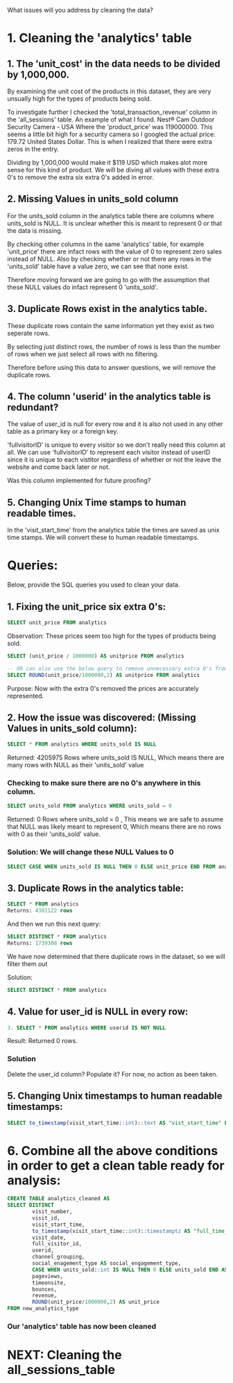 What issues will you address by cleaning the data?

# 1. Cleaning the 'analytics' table

## 1. The 'unit_cost' in the data needs to be divided by 1,000,000.
By examining the unit cost of the products in this dataset, they are very unsually high for the types of products being sold. 

To investigate further I checked the 'total_transaction_revenue' column in the 'all_sessions' table. An example of what I found. Nest® Cam Outdoor Security Camera - USA Where the 'product_price' was 119000000. This seems a little bit high for a security camera so I googled the actual price: 179.72 United States Dollar. This is when I realized that there were extra zeros in the entry. 

Dividing by 1,000,000 would make it $119 USD which makes alot more sense for this kind of product. We will be diving all values with these extra 0's to remove the extra six extra 0's added in error.

## 2. Missing Values in units_sold column
For the units_sold column in the analytics table there are columns where units_sold is NULL. It is unclear whether this is meant to represent 0 or that the data is missing. 

By checking other columns in the same 'analytics' table, for example 'unit_price' there are infact rows with the value of 0 to represent zero sales instead of NULL. Also by checking whether or not there any rows in the 'units_sold' table have a value zero, we can see that none exist. 

Therefore moving forward we are going to go with the assumption that these NULL values do infact represent 0 'units_sold'.

## 3. Duplicate Rows exist in the analytics table.
These duplicate rows contain the same information yet they exist as two seperate rows. 

By selecting just distinct rows, the number of rows is less than the number of rows when we just select all rows with no filtering.

Therefore before using this data to answer questions, we will remove the duplicate rows.

## 4. The column 'userid' in the analytics table is redundant?
The value of user_id is null for every row and it is also not used in any other table as a primary key or a foreign key.

'fullvisitorID' is unique to every visitor so we don't really need this column at all. We can use 'fullvisitorID' to represent each visitor instead of userID since it is unique to each vistitor regardless of whether or not the leave the website and come back later or not. 

Was this column implemented for future proofing?

## 5. Changing Unix Time stamps to human readable times.
In the 'visit_start_time' from the analytics table the times are saved as unix time stamps. We will convert these to human readable timestamps.

# Queries:
Below, provide the SQL queries you used to clean your data.

## 1. Fixing the unit_price six extra 0's:
``` sql
SELECT unit_price FROM analytics
```
Observation: These prices seem too high for the types of products being sold.
``` sql
SELECT (unit_price / 1000000) AS unitprice FROM analytics 

-- OR can also use the below query to remove unnecessary extra 0's from the end of the price
SELECT ROUND(unit_price/1000000,2) AS unitprice FROM analytics
```
Purpose: Now with the extra 0's removed the prices are accurately represented.

## 2. How the issue was discovered: (Missing Values in units_sold column):
``` sql
SELECT * FROM analytics WHERE units_sold IS NULL
```
Returned: 4205975 Rows where units_sold IS NULL, Which means there are many rows with NULL as their 'units_sold' value
### Checking to make sure there are no 0's anywhere in this column.
``` sql
SELECT units_sold FROM analytics WHERE units_sold = 0 
```
Returned: 0 Rows where units_sold = 0
, This means we are safe to assume that NULL was likely meant to represent 0, Which means there are no rows with 0 as their 'units_sold' value.
### Solution: We will change these NULL Values to 0
``` sql
SELECT CASE WHEN units_sold IS NULL THEN 0 ELSE unit_price END FROM analytics 
```

## 3. Duplicate Rows in the analytics table:
``` sql
SELECT * FROM analytics
Returns: 4301122 rows
```
And then we run this next query:
``` sql
SELECT DISTINCT * FROM analytics
Returns: 1739308 rows
```
We have now determined that there duplicate rows in the dataset, so we will filter them out

Solution:
``` sql
SELECT DISTINCT * FROM analytics
```

## 4. Value for user_id is NULL in every row:
``` sql
3. SELECT * FROM analytics WHERE userid IS NOT NULL
```
Result: Returned 0 rows.
### Solution
Delete the user_id column? Populate it? For now, no action as been taken.

## 5. Changing Unix timestamps to human readable timestamps:
``` sql
SELECT to_timestamp(visit_start_time::int)::text AS "vist_start_time" FROM analytics
```

# 6. Combine all the above conditions in order to get a clean table ready for analysis:
``` sql
CREATE TABLE analytics_cleaned AS 
SELECT DISTINCT
		visit_number,
		visit_id,
		visit_start_time, 
		to_timestamp(visit_start_time::int)::timestamptz AS "full_time_stamp",
		visit_date,
		full_visitor_id,
		userid,
		channel_grouping,
		social_enagement_type AS social_engagement_type,
		CASE WHEN units_sold::int IS NULL THEN 0 ELSE units_sold END AS units_sold,
		pageviews,
		timeonsite,
		bounces,
		revenue,
		ROUND(unit_price/1000000,2) AS unit_price
FROM new_analytics_type
```
### Our 'analytics' table has now been cleaned

# NEXT: Cleaning the all_sessions_table

